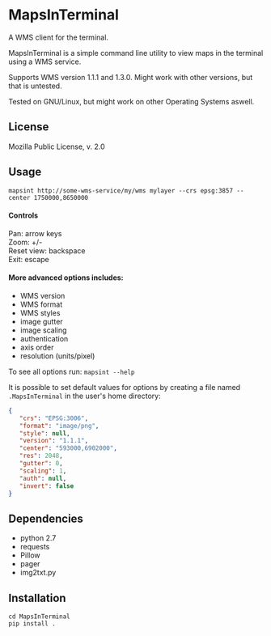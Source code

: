 # MapsInTerminal
A WMS client for the terminal.

MapsInTerminal is a simple command line utility to view maps in the terminal using a WMS service.

Supports WMS version 1.1.1 and 1.3.0. Might work with other versions, but that is untested.

Tested on GNU/Linux, but might work on other Operating Systems aswell.

## License
Mozilla Public License, v. 2.0

## Usage

```
mapsint http://some-wms-service/my/wms mylayer --crs epsg:3857 --center 1750000,8650000
```
#### Controls
Pan: arrow keys<br/>
Zoom: +/-<br/>
Reset view: backspace<br/>
Exit: escape<br/>

#### More advanced options includes:
* WMS version
* WMS format
* WMS styles
* image gutter
* image scaling
* authentication
* axis order
* resolution (units/pixel)

To see all options run: ``` mapsint --help ```

It is possible to set default values for options by creating a file named ``` .MapsInTerminal ``` in the user's home directory:
```json
{
   "crs": "EPSG:3006",
   "format": "image/png",
   "style": null,
   "version": "1.1.1",
   "center": "593000,6902000",
   "res": 2048,
   "gutter": 0,
   "scaling": 1,
   "auth": null,
   "invert": false
}
```

## Dependencies

* python 2.7
* requests
* Pillow
* pager
* img2txt.py

## Installation
```
cd MapsInTerminal
pip install .
```
